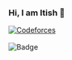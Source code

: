 ### Hi, I am Itish 👋

<!--
**itish-agarwal/itish-agarwal** is a ✨ _special_ ✨ repository because its `README.md` (this file) appears on your GitHub profile.

Here are some ideas to get you started:

- 🔭 I’m currently working on ...
- 🌱 I’m currently learning ...
- 👯 I’m looking to collaborate on ...
- 🤔 I’m looking for help with ...
- 💬 Ask me about ...
- 📫 How to reach me: ...
- 😄 Pronouns: ...
- ⚡ Fun fact: ...
-->

[![Codeforces](https://badges.joonhyung.xyz/codeforces/itish.svg)](https://codeforces.com/profile/itish)
<br /> 
<br />
![Badge](https://cp-logo.vercel.app/leetcode/itishagarwal2000)
<br />
